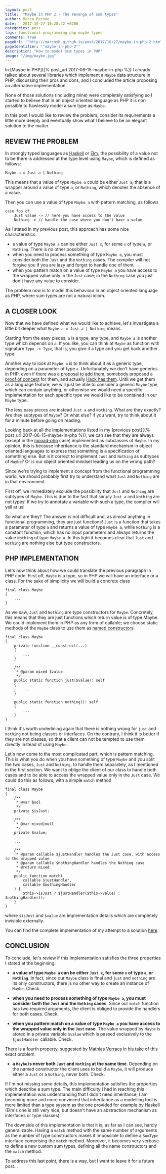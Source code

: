 ```yaml
---
layout: post
title:  "Maybe in PHP 2 - The revenge of sum types"
author: Marco Perone
date:   2017-10-27 10:28:42 +0200
categories: post
tags: functional-programming php maybe types
comments: true
pageUrl: '"http://marcosh.github.io/post/2017/10/27/maybe-in-php-2.html"'
pageIdentifier: '"maybe-in-php-2"'
description: "How to model sum types in PHP"
image: "/img/maybe.jpg"
---
```


In [Maybe in PHP]({% post_url 2017-06-15-maybe-in-php %}) I already talked about several
libraries which implement a `Maybe` data structure in PHP, discussing their pros and cons,
and I concluded the article proposing an alternative implementation.

None of those solutions (including mine) were completely satisfying so I started to believe
that in an object oriented language as PHP it is non possible to flawlessly model a sum
type as `Maybe`.

In this post I would like to review the problem, consider its requirements a little more
deeply and eventually show what I believe to be an elegant solution to the matter.

## REVIEW THE PROBLEM

In strongly typed languages as [Haskell](https://www.haskell.org/) or [Elm](http://elm-lang.org/),
the possibility of a value not to be there is addressed at the type level using `Maybe`, which is
defined as follows:

```
Maybe a = Just a | Nothing
```

This means that a value of type `Maybe a` could be either `Just a`, that is a wrapper around a value
of type `a`, or `Nothing`, which denotes the absence of a value.

Then you can use a value of type `Maybe a` with pattern matching, as follows

```
case foo of
    Just value -> // here you have access to the value
    Nothing -> // handle the case where you don't have a value
```

As I stated in my previous post, this approach has some nice characteristics:

- a value of type `Maybe a` can be either `Just x`, for some `x` of type `a`, or `Nothing`.
There is no other possibility.
- when you need to process something of type `Maybe a`, you must consider both the `Just`
and the `Nothing` cases. The compiler will not forgive you if you are lazy and forget to
handle one of them.
- when you pattern match on a value of type `Maybe a` you have access to the wrapped value
only in the `Just` case; in the `Nothing` case you just don't have any value to consider.

The problem now is to model this behaviour in an object oriented language as PHP, where sum
types are not a natural idiom.

## A CLOSER LOOK

Now that we have defined what we would like to achieve, let's investigate a little bit deeper
what `Maybe a = Just a | Nothing` means.

Starting from the easy pieces, `a` is a type, any type, and `Maybe a` is another type which
depends on `a`. If you like, you can think at `Maybe` as function with signature `Type -> Type`,
that is, you give it a type and you get back another type.

Another way to look at `Maybe a` is to think about it as a generic type, depending on a parameter
of type `a`. Unfortunately we don't have generics in PHP, even if there was a
[proposal to add them](https://wiki.php.net/rfc/generics), somebody proposed a
[proof of concept](https://github.com/ircmaxell/PhpGenerics) for them, and actually
[Hack has them](https://docs.hhvm.com/hack/generics/introduction). Until we get them as a
language feature, we will just be able to consider a generic `Maybe` type, which can contain
anything, or otherwise we would need a specific implementation for each specific type we would
like to be contained in our `Maybe` type.

The less easy pieces are instead `Just a` and `Nothing`. What are they exactly? Are they subtypes
of `Maybe`? Or what else? If you want, try to think about it for a minute before going on reading.

Looking back at all the implementations listed in my [previous post]({% post_url 2017-06-15-maybe-in-php %}),
we can see that they are always (except in the [monad-php](https://github.com/ircmaxell/monad-php) case)
implemented as subclasses of `Maybe`. In my opinion, this is because inheritance is the standard
mechanism in object oriented languages to express that something is a specification of something else.
But is it correct to implement `Just` and `Nothing` as subtypes of `Maybe`? Or is our object oriented
mindset leading us on the wrong path?

Since we're trying to implement a concept from the functional programming world, we should
probably first try to understand what `Just` and `Nothing` are in that environment.

First off, we immediately exclude the possibility that `Just` and `Nothing` are subtypes of `Maybe`.
This is due to the fact that simply `Just a` and `Nothing` are not types! If we try to annotate a variable
with such a type, the compiler will yell at us!

So what are they? The answer is not difficult and, as almost anything in functional programming, they are
just functions! `Just` is a function that takes a parameter of type `a` and returns a value of type `Maybe a`,
while `Nothing` is a constant function, which has no input parameters and always returns the value `Nothing`
of type `Maybe a`. In this light it becomes clear that `Just` and `Nothing` are nothing else but type
constructors.

## PHP IMPLEMENTATION

Let's now think about how we could translate the previous paragraph in PHP code. First off, `Maybe` is a type,
so in PHP we will have an interface or a class. For the sake of simplicity we will build a concrete class

```
final class Maybe
{
    ...
}
```

As we saw, `Just` and `Nothing` are type constructors for `Maybe`. Concretely, this means that they are just
functions which return value is of type Maybe. We could implement them in PHP as any form of callable; we
choose static methods of the `Maybe` class to use them as
[named constructors](http://verraes.net/2014/06/named-constructors-in-php/).

```
final class Maybe
{
    private function __construct(...)
    {
        ...
    }

    /**
     * @param mixed $value
     */
    public static function just($value): self
    {
        ...
    }

    public static function nothing(): self
    {
        ...
    }
}
```

I think it's worth underlining again that there is nothing wrong for `just` and `nothing` not being classes
or interfaces. On the contrary, I think it is better if they are not classes, so that a client can not be
tempted to use them directly instead of using `Maybe`.

Let's now come to the most complicated part, which is pattern matching. This is what you do when you have
something of type `Maybe` and you split the two cases, `Just` and `Nothing`, to handle them separately, as I
mentioned in the first section. We want to oblige the client of our class to handle both cases and to be
able to access the wrapped value only in the `Just` case. We could do this as follows, with a simple `match`
method

```
final class Maybe
{
    /**
     * @var bool
     */
    private $isJust;

    /**
     * @var mixed|null
     */
    private $value;

    ...

    /**
     * @param callable $justHandler handles the Just case, with access to the wrapped value
     * @param callable $nothingHandler handles the Nothing case
     * @return mixed
     */
    public function match(
        callable $justHandler,
        callable $nothingHandler
    ) {
        $this->isJust ? $justHandler($this->value) : $nothingHandler();
    }
}
```

where `$isJust` and `$value` are implementation details which are completely invisible externally.

You can find the complete implementation of my attempt to a solution
[here](https://github.com/marcosh/php-sum-types/blob/master/src/Maybe.php).

## CONCLUSION

To conclude, let's review if this implementation satisfies the three properties I stated at the beginning:

- **a value of type `Maybe a` can be either `Just x`, for some `x` of type `a`, or `Nothing`**. In fact, since
our `Maybe` class is final and `just` and `nothing` are its only constructors, there is no other way to
create an instance of `Maybe`. Check.

- **when you need to process something of type `Maybe a`, you must consider both the `Just`
and the `Nothing` cases**. Since our `match` function has two required arguments, the client is obliged to
provide the handlers for both cases. Check.

- **when you pattern match on a value of type `Maybe a` you have access to the wrapped value
only in the `Just` case**. The value wrapped by `Maybe` is stored in a private variable `$value` which is
passed exclusively to the `$justHandler` callable. Check.

There is a fourth property, suggested by [Mathias Verraes](https://twitter.com/mathiasverraes) in [his
take](https://gist.github.com/mathiasverraes/b54c2c32fb66f4c6f739e8dff128a4f0) of this exact problem:

- **a `Maybe` is never both `Just` and `Nothing` at the same time**. Depending on the named constructor the client
uses to build a `Maybe`, it will produce either a `Just` or a `Nothing`, never both. Check.

If I'm not missing some details, this implementation satisfies the properties which describe a sum type.
The main difficulty I had in reaching this implementation was understanding that I didn't need
inheritance; I am becoming more and more convinced that inheritance as a modelling tool is
more limited than a type system as the one provided for example by Haskell (Elm's one is still very
nice, but doesn't have an abstraction mechanism as interfaces or type classes).

The downside of this implementation is that it is, as far as I can see, hardly generalizable. Having
a `match` method with the same number of arguments as the number of type constructors makes it
impossible to define a `SumType` interface comprising the `match` method. Moreover, it becomes
very verbose to define a new custom sum types, defining all the name constructors and the `match`
method.

To address this last point, there is a way, but I want to leave it for a future post...
